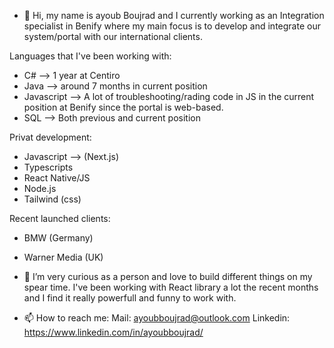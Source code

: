 - 👋 Hi, my name is ayoub Boujrad and I currently working as an Integration specialist in Benify where my main focus is to develop and integrate our system/portal
with our international clients.

Languages that I've been working with:
  - C#  --> 1 year at Centiro
  - Java --> around 7 months in current position
  - Javascript --> A lot of troubleshooting/rading code in JS in the current position at Benify since the portal is web-based.
  - SQL --> Both previous and current position
  
 Privat development:
  - Javascript --> (Next.js)
  - Typescripts
  - React Native/JS
  - Node.js
  - Tailwind (css)

Recent launched clients:
  - BMW (Germany)
  - Warner Media (UK)
  
- 👀 I’m very curious as a person and love to build different things on my spear time. I've been working with React library a lot the recent months and
     I find it really powerfull and funny to work with. 

- 📫 How to reach me: 
Mail: ayoubboujrad@outlook.com
Linkedin: https://www.linkedin.com/in/ayoubboujrad/
